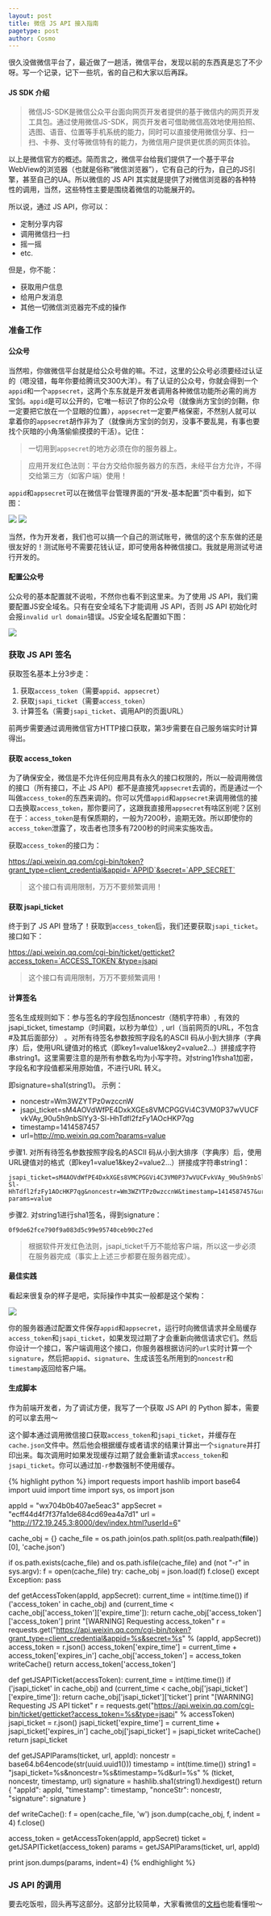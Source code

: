 ```yaml
---
layout: post
title: 微信 JS API 接入指南
pagetype: post
author: Cosmo
---
```


很久没做微信平台了，最近做了一趟活，微信平台，发现以前的东西真是忘了不少呀。写一个记录，记下一些坑，省的自己和大家以后再踩。

<!-- more -->

#### JS SDK 介绍

> 微信JS-SDK是微信公众平台面向网页开发者提供的基于微信内的网页开发工具包。通过使用微信JS-SDK，网页开发者可借助微信高效地使用拍照、选图、语音、位置等手机系统的能力，同时可以直接使用微信分享、扫一扫、卡券、支付等微信特有的能力，为微信用户提供更优质的网页体验。

以上是微信官方的概述。简而言之，微信平台给我们提供了一个基于平台WebView的浏览器（也就是俗称“微信浏览器”），它有自己的行为，自己的JS引擎，甚至自己的UA。所以微信的 JS API 其实就是提供了对微信浏览器的各种特性的调用，当然，这些特性主要是围绕着微信的功能展开的。

所以说，通过 JS API，你可以：

- 定制分享内容
- 调用微信扫一扫
- 摇一摇
- etc. 

但是，你不能：

- 获取用户信息
- 给用户发消息
- 其他一切微信浏览器完不成的操作

### 准备工作

#### 公众号

当然啦，你做微信平台就是给公众号做的嘛。不过，这里的公众号必须要经过认证的（嗯没错，每年你要给腾讯交300大洋）。有了认证的公众号，你就会得到一个`appid`和一个`appsecret`，这两个东东就是开发者调用各种微信功能所必需的尚方宝剑。`appid`是可以公开的，它唯一标识了你的公众号（就像尚方宝剑的剑鞘，你一定要把它放在一个显眼的位置），`appsecret`一定要严格保密，不然别人就可以拿着你的`appsecret`胡作非为了（就像尚方宝剑的剑刃，没事不要乱晃，有事也要找个灰暗的小角落偷偷摸摸的干活）。记住：

> <fakeholder class="warning"></fakeholder> 一切用到`appsecret`的地方必须在你的服务器上。

> <fakeholder class="warning"></fakeholder> 应用开发红色法则：平台方交给你服务器方的东西，未经平台方允许，不得交给第三方（如客户端）使用！

`appid`和`appsecret`可以在微信平台管理界面的“开发-基本配置”页中看到，如下图：

![](http://7xsaqs.com1.z0.glb.clouddn.com/Screen%20Shot%202016-04-03%20at%206.47.59%20PM.png)
![](http://7xsaqs.com1.z0.glb.clouddn.com/Screen%20Shot%202016-04-03%20at%206.48.07%20PM.png)

当然，作为开发者，我们也可以搞一个自己的测试账号，微信的这个东东做的还是很友好的！测试账号不需要花钱认证，即可使用各种微信接口。我就是用测试号进行开发的。

#### 配置公众号

公众号的基本配置就不说啦，不然你也看不到这里来。为了使用 JS API，我们需要配置JS安全域名。只有在安全域名下才能调用 JS API，否则 JS API 初始化时会报`invalid url domain`错误。JS安全域名配置如下图：

![](http://7xsaqs.com1.z0.glb.clouddn.com/Screen%20Shot%202016-04-03%20at%207.17.27%20PM.jpg)

### 获取 JS API 签名

获取签名基本上分3步走：

1. 获取`access_token`（需要`appid`、`appsecret`）
2. 获取`jsapi_ticket`（需要`access_token`）
3. 计算签名（需要`jsapi_ticket`、调用API的页面URL）

前两步需要通过调用微信官方HTTP接口获取，第3步需要在自己服务端实时计算得出。

#### 获取 access_token

为了确保安全，微信是不允许任何应用具有永久的接口权限的，所以一般调用微信的接口（所有接口，不止 JS API）都不是直接凭`appsecret`去调的，而是通过一个叫做`access_token`的东西来调的。你可以凭借`appid`和`appsecret`来调用微信的接口去换取`access_token`，那你要问了，这跟我直接用`appsecret`有啥区别呢？区别在于：`access_token`是有保质期的，一般为7200秒，逾期无效。所以即使你的`access_token`泄露了，攻击者也顶多有7200秒的时间来实施攻击。

获取`access_token`的接口为：

https://api.weixin.qq.com/cgi-bin/token?grant_type=client_credential&appid=`APPID`&secret=`APP_SECRET`

> <fakeholder class="danger"></fakeholder> 这个接口有调用限制，万万不要频繁调用！

#### 获取 jsapi_ticket

终于到了 JS API 登场了！获取到`access_token`后，我们还要获取`jsapi_ticket`。接口如下：

https://api.weixin.qq.com/cgi-bin/ticket/getticket?access_token=`ACCESS_TOKEN`&type=jsapi

> <fakeholder class="danger"></fakeholder> 这个接口有调用限制，万万不要频繁调用！

#### 计算签名

签名生成规则如下：参与签名的字段包括noncestr（随机字符串）, 有效的jsapi_ticket, timestamp（时间戳，以秒为单位）, url（当前网页的URL，不包含#及其后面部分） 。对所有待签名参数按照字段名的ASCII 码从小到大排序（字典序）后，使用URL键值对的格式（即key1=value1&key2=value2…）拼接成字符串string1。这里需要注意的是所有参数名均为小写字符。对string1作sha1加密，字段名和字段值都采用原始值，不进行URL 转义。

即signature=sha1(string1)。 示例：

- noncestr=Wm3WZYTPz0wzccnW
- jsapi_ticket=sM4AOVdWfPE4DxkXGEs8VMCPGGVi4C3VM0P37wVUCFvkVAy_90u5h9nbSlYy3-Sl-HhTdfl2fzFy1AOcHKP7qg
- timestamp=1414587457
- url=http://mp.weixin.qq.com?params=value

步骤1. 对所有待签名参数按照字段名的ASCII 码从小到大排序（字典序）后，使用URL键值对的格式（即key1=value1&key2=value2…）拼接成字符串string1：

```
jsapi_ticket=sM4AOVdWfPE4DxkXGEs8VMCPGGVi4C3VM0P37wVUCFvkVAy_90u5h9nbSlYy3-Sl-HhTdfl2fzFy1AOcHKP7qg&noncestr=Wm3WZYTPz0wzccnW&timestamp=1414587457&url=http://mp.weixin.qq.com?params=value
```

步骤2. 对string1进行sha1签名，得到signature：

```
0f9de62fce790f9a083d5c99e95740ceb90c27ed
```

> <fakeholder class="danger"></fakeholder> 根据软件开发红色法则，jsapi_ticket千万不能给客户端，所以这一步必须在服务器完成（事实上上述三步都要在服务器完成）。

#### 最佳实践

看起来很复杂的样子是吧，实际操作中其实一般都是这个架构：

![](http://7xsaqs.com1.z0.glb.clouddn.com/wc-server-browser.png)

你的服务器通过配置文件保存`appid`和`appsecret`，运行时向微信请求并全局缓存`access_token`和`jsapi_ticket`，如果发现过期了才会重新向微信请求它们。然后你设计一个接口，客户端调用这个接口，你服务器根据访问的`url`实时计算一个`signature`，然后把`appid`、`signature`、生成该签名所用到的`noncestr`和`timestamp`返回给客户端。

#### 生成脚本

作为前端开发者，为了调试方便，我写了一个获取 JS API 的 Python 脚本，需要的可以拿去用～

这个脚本通过调用微信接口获取`access_token`和`jsapi_ticket`，并缓存在`cache.json`文件中。然后他会根据缓存或者请求的结果计算出一个`signature`并打印出来。每次调用时如果发现缓存过期了就会重新请求`access_token`和`jsapi_ticket`。你可以通过加`-r`参数强制不使用缓存。

{% highlight python %}
import requests
import hashlib
import base64
import uuid
import time
import sys, os
import json

appId = "wx704b0b407ae5eac3"
appSecret = "ecff44d4f7f37fa1de684cd69ea4a7d1"
url = "http://172.19.245.3:8000/dev/index.html?userId=6"

cache_obj = {}
cache_file = os.path.join(os.path.split(os.path.realpath(__file__))[0], 'cache.json')

if os.path.exists(cache_file) and os.path.isfile(cache_file) and (not "-r" in sys.argv):
    f = open(cache_file)
    try:
        cache_obj = json.load(f)
        f.close()
    except Exception:
        pass

def getAccessToken(appId, appSecret):
    current_time = int(time.time())
    if ('access_token' in cache_obj) and (current_time < cache_obj['access_token']['expire_time']):
        return cache_obj['access_token']['access_token']
    print "[WARNING] Requesting access_token"
    r = requests.get("https://api.weixin.qq.com/cgi-bin/token?grant_type=client_credential&appid=%s&secret=%s" % (appId, appSecret))
    access_token = r.json()
    access_token['expire_time'] = current_time + access_token['expires_in']
    cache_obj['access_token'] = access_token
    writeCache()
    return access_token['access_token']

def getJSAPITicket(accessToken):
    current_time = int(time.time())
    if ('jsapi_ticket' in cache_obj) and (current_time < cache_obj['jsapi_ticket']['expire_time']):
        return cache_obj['jsapi_ticket']['ticket']
    print "[WARNING] Requesting JS API ticket"
    r = requests.get("https://api.weixin.qq.com/cgi-bin/ticket/getticket?access_token=%s&type=jsapi" % accessToken)
    jsapi_ticket = r.json()
    jsapi_ticket['expire_time'] = current_time + jsapi_ticket['expires_in']
    cache_obj['jsapi_ticket'] = jsapi_ticket
    writeCache()
    return jsapi_ticket

def getJSAPIParams(ticket, url, appId):
    noncestr = base64.b64encode(str(uuid.uuid1()))
    timestamp = int(time.time())
    string1 = "jsapi_ticket=%s&noncestr=%s&timestamp=%d&url=%s" % (ticket, noncestr, timestamp, url)
    signature = hashlib.sha1(string1).hexdigest()
    return {
        "appId": appId,
        "timestamp": timestamp,
        "nonceStr": noncestr,
        "signature": signature
    }

def writeCache():
    f = open(cache_file, 'w')
    json.dump(cache_obj, f, indent = 4)
    f.close()

access_token = getAccessToken(appId, appSecret)
ticket = getJSAPITicket(access_token)
params = getJSAPIParams(ticket, url, appId)

print json.dumps(params, indent=4)
{% endhighlight %}

### JS API 的调用

要去吃饭啦，回头再写这部分。这部分比较简单，大家看微信的[<fakeholder target="_blank"></fakeholder>文档](http://mp.weixin.qq.com/wiki/11/74ad127cc054f6b80759c40f77ec03db.html#.E6.AD.A5.E9.AA.A4.E4.B8.89.EF.BC.9A.E9.80.9A.E8.BF.87config.E6.8E.A5.E5.8F.A3.E6.B3.A8.E5.85.A5.E6.9D.83.E9.99.90.E9.AA.8C.E8.AF.81.E9.85.8D.E7.BD.AE)也能看懂啦～













